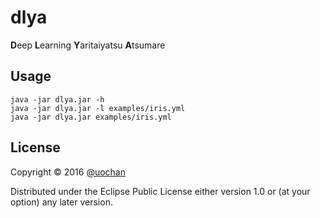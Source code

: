 # dlya

**D**eep **L**earning **Y**aritaiyatsu **A**tsumare


## Usage

```
java -jar dlya.jar -h
java -jar dlya.jar -l examples/iris.yml
java -jar dlya.jar examples/iris.yml
```

## License

Copyright © 2016 [@uochan](http://twitter.com/uochan/)

Distributed under the Eclipse Public License either version 1.0 or (at your option) any later version.
